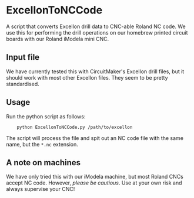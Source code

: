 # ExcellonToNCCode
A script that converts Excellon drill data to CNC-able Roland NC code. We use this for performing the drill operations on our homebrew printed circuit boards with our Roland iModela mini CNC. 

## Input file
We have currently tested this with CircuitMaker's Excellon drill files, but it should work with most other Excellon files. They seem to be pretty standardised. 

## Usage
Run the python script as follows:
        
        python ExcellonToNCCode.py /path/to/excellon

The script will process the file and spit out an NC code file with the same name, but the `*.nc` extension. 

## A note on machines
We have only tried this with our iModela machine, but most Roland CNCs accept NC code. However, *please be cautious*. Use at your own risk and always supervise your CNC!
